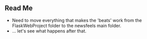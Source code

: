 ## Read Me

- Need to move everything that makes the 'beats' work from the FlaskWebProject folder to the newsfeels main folder.
- ... let's see what happens after that.